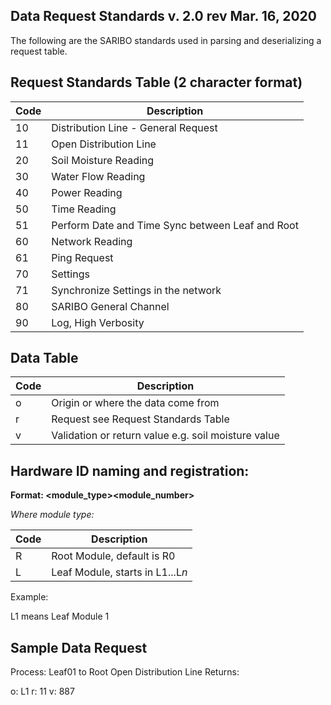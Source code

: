 Data Request Standards v. 2.0 rev Mar. 16, 2020
-----------------------------------------------------------
The following are the SARIBO standards used in parsing and deserializing a request table.


Request Standards Table (2 character format)
-----------------------------------------------------------
| Code  | Description |
| ------------- | ------------- |
| 10 | Distribution Line - General Request |
| 11 | Open Distribution Line |
| 20 | Soil Moisture Reading |
| 30 | Water Flow Reading |
| 40 | Power Reading |
| 50 | Time Reading |
| 51 | Perform Date and Time Sync between Leaf and Root |
| 60 | Network Reading |
| 61 | Ping Request |
| 70 | Settings |
| 71 | Synchronize Settings in the network |
| 80 | SARIBO General Channel |
| 90 | Log, High Verbosity |

Data Table
-----------------------------------------------------------
| Code  | Description |
| ------------- | ------------- |
| o | Origin or where the data come from |
| r | Request see Request Standards Table |
| v | Validation or return value e.g. soil moisture value |


Hardware ID naming and registration:
-----------------------------------------------------------
**Format: <module_type><module_number>**

*Where module type:*

| Code  | Description |
| ------------- | ------------- |
| R | Root Module, default is R0 |
| L | Leaf Module, starts in L1...L*n* |

Example:

L1 means Leaf Module 1


Sample Data Request
-----------------------------------------------------------

Process: Leaf01 to Root Open Distribution Line
Returns:

o: L1
r: 11
v: 887
